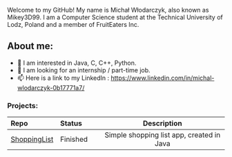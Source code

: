Welcome to my GitHub! My name is Michał Włodarczyk, also known as Mikey3D99.
I am a Computer Science student at the Technical University of Lodz, Poland and a member of FruitEaters Inc. 




 ## About me:
- 👀 I am interested in Java, C, C++, Python.
- 💞️ I am looking for an internship / part-time job.
- 📫 Here is a link to my LinkedIn : https://www.linkedin.com/in/michal-wlodarczyk-0b17771a7/

### Projects:

|Repo|Status&nbsp;&nbsp;&nbsp;&nbsp;&nbsp;&nbsp;&nbsp;&nbsp;|Description|
|:---|:---|:---:|
|[ShoppingList](https://github.com/Mikey3D99/Simple_Shopping_List_Implementation)|Finished|Simple shopping list app, created in Java|

